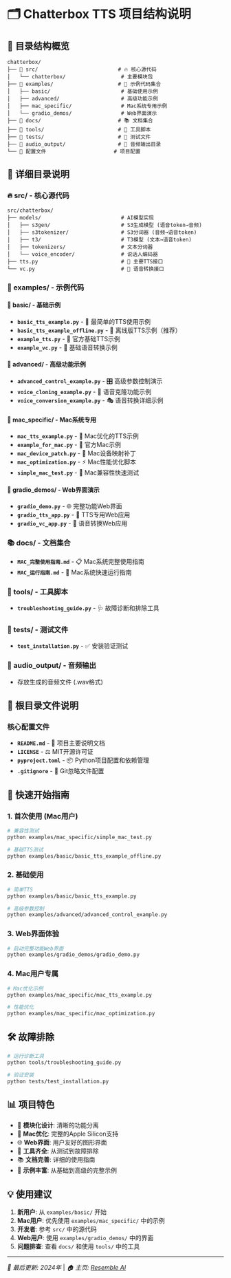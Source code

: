 # 🗂️ Chatterbox TTS 项目结构说明

## 📁 目录结构概览

```
chatterbox/
├── 📂 src/                          # 🔥 核心源代码
│   └── chatterbox/                  # 主要模块包
├── 📂 examples/                     # 🎯 示例代码集合
│   ├── basic/                       # 基础使用示例
│   ├── advanced/                    # 高级功能示例
│   ├── mac_specific/                # Mac系统专用示例
│   └── gradio_demos/                # Web界面演示
├── 📂 docs/                         # 📚 文档集合
├── 📂 tools/                        # 🔧 工具脚本
├── 📂 tests/                        # 🧪 测试文件
├── 📂 audio_output/                 # 🎵 音频输出目录
└── 📄 配置文件                      # 项目配置

```

## 📂 详细目录说明

### 🔥 src/ - 核心源代码
```
src/chatterbox/
├── models/                          # AI模型实现
│   ├── s3gen/                       # S3生成模型 (语音token→音频)
│   ├── s3tokenizer/                 # S3分词器 (音频→语音token)
│   ├── t3/                          # T3模型 (文本→语音token)
│   ├── tokenizers/                  # 文本分词器
│   └── voice_encoder/               # 说话人编码器
├── tts.py                           # 🎤 主要TTS接口
└── vc.py                            # 🔄 语音转换接口
```

### 🎯 examples/ - 示例代码

#### 📁 basic/ - 基础示例
- **`basic_tts_example.py`** - 🎤 最简单的TTS使用示例
- **`basic_tts_example_offline.py`** - 💾 离线版TTS示例（推荐）
- **`example_tts.py`** - 🎵 官方基础TTS示例
- **`example_vc.py`** - 🔄 基础语音转换示例

#### 📁 advanced/ - 高级功能示例
- **`advanced_control_example.py`** - 🎛️ 高级参数控制演示
- **`voice_cloning_example.py`** - 👤 语音克隆功能示例
- **`voice_conversion_example.py`** - 🎭 语音转换详细示例

#### 📁 mac_specific/ - Mac系统专用
- **`mac_tts_example.py`** - 🍎 Mac优化的TTS示例
- **`example_for_mac.py`** - 🍎 官方Mac示例
- **`mac_device_patch.py`** - 🔧 Mac设备映射补丁
- **`mac_optimization.py`** - ⚡ Mac性能优化脚本
- **`simple_mac_test.py`** - 🧪 Mac兼容性快速测试

#### 📁 gradio_demos/ - Web界面演示
- **`gradio_demo.py`** - 🌐 完整功能Web界面
- **`gradio_tts_app.py`** - 🎤 TTS专用Web应用
- **`gradio_vc_app.py`** - 🔄 语音转换Web应用

### 📚 docs/ - 文档集合
- **`MAC_完整使用指南.md`** - 📋 Mac系统完整使用指南
- **`MAC_运行指南.md`** - 🚀 Mac系统快速运行指南

### 🔧 tools/ - 工具脚本
- **`troubleshooting_guide.py`** - 🩺 故障诊断和排除工具

### 🧪 tests/ - 测试文件
- **`test_installation.py`** - ✅ 安装验证测试

### 🎵 audio_output/ - 音频输出
- 存放生成的音频文件 (.wav格式)

## 📄 根目录文件说明

### 核心配置文件
- **`README.md`** - 📖 项目主要说明文档
- **`LICENSE`** - ⚖️ MIT开源许可证
- **`pyproject.toml`** - 📦 Python项目配置和依赖管理
- **`.gitignore`** - 🚫 Git忽略文件配置

## 🚀 快速开始指南

### 1. 首次使用 (Mac用户)
```bash
# 兼容性测试
python examples/mac_specific/simple_mac_test.py

# 基础TTS测试
python examples/basic/basic_tts_example_offline.py
```

### 2. 基础使用
```bash
# 简单TTS
python examples/basic/basic_tts_example.py

# 高级参数控制
python examples/advanced/advanced_control_example.py
```

### 3. Web界面体验
```bash
# 启动完整功能Web界面
python examples/gradio_demos/gradio_demo.py
```

### 4. Mac用户专属
```bash
# Mac优化示例
python examples/mac_specific/mac_tts_example.py

# 性能优化
python examples/mac_specific/mac_optimization.py
```

## 🛠️ 故障排除

```bash
# 运行诊断工具
python tools/troubleshooting_guide.py

# 验证安装
python tests/test_installation.py
```

## 📊 项目特色

- 🎯 **模块化设计**: 清晰的功能分离
- 🍎 **Mac优化**: 完整的Apple Silicon支持
- 🌐 **Web界面**: 用户友好的图形界面
- 🔧 **工具齐全**: 从测试到故障排除
- 📚 **文档完善**: 详细的使用指南
- 🎵 **示例丰富**: 从基础到高级的完整示例

## 💡 使用建议

1. **新用户**: 从 `examples/basic/` 开始
2. **Mac用户**: 优先使用 `examples/mac_specific/` 中的示例
3. **开发者**: 参考 `src/` 中的源代码
4. **Web用户**: 使用 `examples/gradio_demos/` 中的界面
5. **问题排查**: 查看 `docs/` 和使用 `tools/` 中的工具

---
*📝 最后更新: 2024年* | *🏠 主页: [Resemble AI](https://resemble.ai)* 